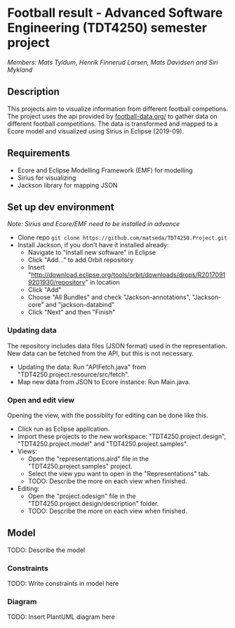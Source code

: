 # Football result - Advanced Software Engineering (TDT4250) semester project

_Members: Mats Tyldum, Henrik Finnerud Larsen, Mats Davidsen and Siri Mykland_

## Description

This projects aim to visualize information from different football competions. The project uses the api provided by [football-data.org/](https://www.football-data.org/) to gather data on different football competitions. The data is transformed and mapped to a Ecore model and
visualized using Sirius in Eclipse (2019-09).

## Requirements

- Ecore and Eclipse Modelling Framework (EMF) for modelling
- Sirius for visualizing
- Jackson library for mapping JSON

## Set up dev environment

_Note: Sirius and Ecore/EMF need to be installed in advance_

- Clone repo `git clone https://github.com/matseda/TDT4250.Project.git`
- Install Jackson, if you don't have it installed already:
  - Navigate to "Install new software" in Eclipse
  - Click "Add..." to add Orbit repository
  - Insert "http://download.eclipse.org/tools/orbit/downloads/drops/R20170919201930/repository" in location
  - Click "Add"
  - Choose "All Bundles" and check "Jackson-annotations", "Jackson-core" and "jackson-databind"
  - Click "Next" and then "Finish"

### Updating data

The repository includes data files (JSON format) used in the representation. New data can be fetched from the API, but this is not necessary.

- Updating the data: Run "APIFetch.java" from "TDT4250.project.resource/src/fetch".
- Map new data from JSON to Ecore instance: Run Main.java.

### Open and edit view

Opening the view, with the possibilty for editing can be done like this.

- Click run as Eclipse application.
- Import these projects to the new workspace: "TDT4250.project.design", "TDT4250.project.model" and "TDT4250.project.samples".
- Views:
  - Open the "representations.aird" file in the "TDT4250.project.samples" project.
  - Select the view ypu want to open in the "Representations" tab.
  - TODO: Describe the more on each view when finished.
- Editing:
  - Open the "project.odesign" file in the "TDT4250.project.design/description" folder.
  - TODO: Describe the more on each view when finished.

## Model

TODO: Describe the model

### Constraints

TODO: Write constraints in model here

### Diagram

TODO: Insert PlantUML diagram here

